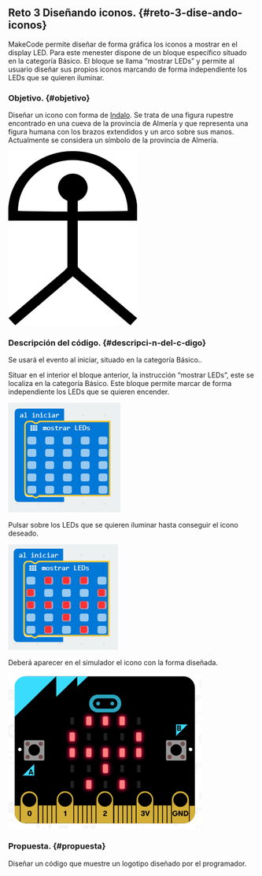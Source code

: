 ## Reto 3 Diseñando iconos. {#reto-3-dise-ando-iconos}

MakeCode permite diseñar de forma gráfica los iconos a mostrar en el display LED. Para este menester dispone de un bloque específico situado en la categoría Básico. El bloque se llama “mostrar LEDs” y permite al usuario diseñar sus propios iconos marcando de forma independiente los LEDs que se quieren iluminar.

### Objetivo. {#objetivo}

Diseñar un icono con forma de [Indalo](https://es.wikipedia.org/wiki/Indalo). Se trata de una figura rupestre encontrado en una cueva de la provincia de Almería y que representa una figura humana con los brazos extendidos y un arco sobre sus manos. Actualmente se considera un símbolo de la provincia de Almería.

![](../images/image46.png)

### Descripción del código. {#descripci-n-del-c-digo}

Se usará el evento al iniciar, situado en la categoría Básico..

Situar en el interior el bloque anterior, la instrucción “mostrar LEDs”, este se localiza en la categoría Básico. Este bloque permite marcar de forma independiente los LEDs que se quieren encender.

![](../images/image47.png)

Pulsar sobre los LEDs que se quieren iluminar hasta conseguir el icono deseado.

![](../images/image48.png)

Deberá aparecer en el simulador el icono con la forma diseñada.

![](../images/image49.png)

### Propuesta. {#propuesta}

Diseñar un código que muestre un logotipo diseñado por el programador.